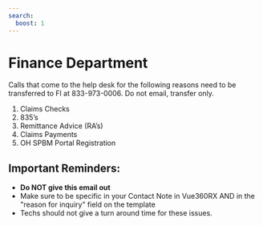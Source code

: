 ```yaml
---
search:
  boost: 1
---
```


# Finance Department

 Calls that come to the help desk for the following reasons need to be transferred to Fl at 833-973-0006. Do not email, transfer only.
 
1. Claims Checks 
2. 835’s 
3. Remittance Advice (RA’s) 
4. Claims Payments 
5. OH SPBM Portal Registration 


## Important Reminders:
- **Do NOT give this email out**
- Make sure to be specific in your Contact Note in Vue360RX AND in the "reason for inquiry" field on the template
- Techs should not give a turn around time for these issues. 
